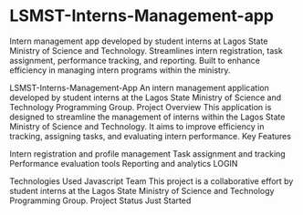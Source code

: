 # LSMST-Interns-Management-app
Intern management app developed by student interns at Lagos State Ministry of Science and Technology. Streamlines intern registration, task assignment, performance tracking, and reporting. Built to enhance efficiency in managing intern programs within the ministry.


LSMST-Interns-Management-App
An intern management application developed by student interns at the Lagos State Ministry of Science and Technology Programming Group.
Project Overview
This application is designed to streamline the management of interns within the Lagos State Ministry of Science and Technology. It aims to improve efficiency in tracking, assigning tasks, and evaluating intern performance.
Key Features

Intern registration and profile management
Task assignment and tracking
Performance evaluation tools
Reporting and analytics
LOGIN


Technologies Used
Javascript
Team
This project is a collaborative effort by student interns at the Lagos State Ministry of Science and Technology Programming Group.
Project Status
Just Started
